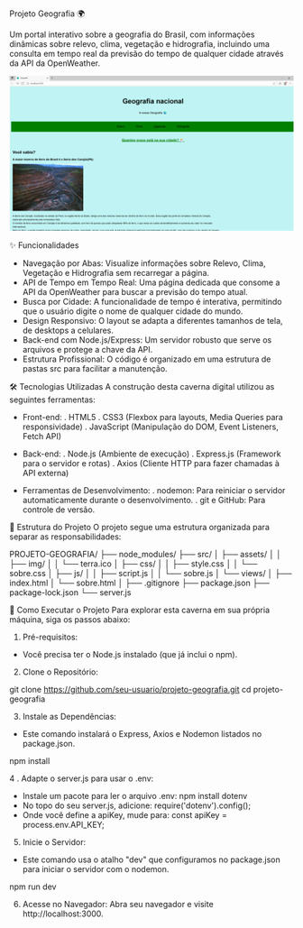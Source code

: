 Projeto Geografia 🌍


Um portal interativo sobre a geografia do Brasil, com informações dinâmicas sobre relevo, clima, vegetação e hidrografia, incluindo uma consulta em tempo real da previsão do tempo de qualquer cidade através da API da OpenWeather.

![alt text](image.png)


✨ Funcionalidades
- Navegação por Abas: Visualize informações sobre Relevo, Clima, Vegetação e Hidrografia sem recarregar a página.
- API de Tempo em Tempo Real: Uma página dedicada que consome a API da OpenWeather para buscar a previsão do tempo atual.
- Busca por Cidade: A funcionalidade de tempo é interativa, permitindo que o usuário digite o nome de qualquer cidade do mundo.
- Design Responsivo: O layout se adapta a diferentes tamanhos de tela, de desktops a celulares.
- Back-end com Node.js/Express: Um servidor robusto que serve os arquivos e protege a chave da API.
- Estrutura Profissional: O código é organizado em uma estrutura de pastas src para facilitar a manutenção.

🛠️ Tecnologias Utilizadas
A construção desta caverna digital utilizou as seguintes ferramentas:
- Front-end:
. HTML5
. CSS3 (Flexbox para layouts, Media Queries para responsividade)
. JavaScript (Manipulação do DOM, Event Listeners, Fetch API)

- Back-end:
. Node.js (Ambiente de execução)
. Express.js (Framework para o servidor e rotas)
. Axios (Cliente HTTP para fazer chamadas à API externa)

- Ferramentas de Desenvolvimento:
. nodemon: Para reiniciar o servidor automaticamente durante o desenvolvimento.
. git e GitHub: Para controle de versão.

📁 Estrutura do Projeto
O projeto segue uma estrutura organizada para separar as responsabilidades:

PROJETO-GEOGRAFIA/
├── node_modules/
├── src/
│   ├── assets/
│   │   ├── img/
│   │   └── terra.ico
│   ├── css/
│   │   ├── style.css
│   │   └── sobre.css
│   ├── js/
│   │   ├── script.js
│   │   └── sobre.js
│   └── views/
│       ├── index.html
│       └── sobre.html
│
├── .gitignore
├── package.json
├── package-lock.json
└── server.js

🚀 Como Executar o Projeto
Para explorar esta caverna em sua própria máquina, siga os passos abaixo:

1. Pré-requisitos:
- Você precisa ter o Node.js instalado (que já inclui o npm).

2. Clone o Repositório:

git clone https://github.com/seu-usuario/projeto-geografia.git
cd projeto-geografia

3. Instale as Dependências:
- Este comando instalará o Express, Axios e Nodemon listados no package.json.

npm install

4 . Adapte o server.js para usar o .env:
- Instale um pacote para ler o arquivo .env: npm install dotenv
- No topo do seu server.js, adicione: require('dotenv').config();
- Onde você define a apiKey, mude para: const apiKey = process.env.API_KEY;


5. Inicie o Servidor:
- Este comando usa o atalho "dev" que configuramos no package.json para iniciar o servidor com o nodemon.

npm run dev

6. Acesse no Navegador:
Abra seu navegador e visite http://localhost:3000.





